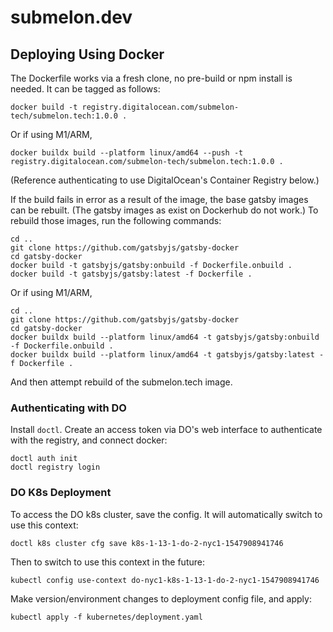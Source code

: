 # submelon.dev

## Deploying Using Docker

The Dockerfile works via a fresh clone, no pre-build or npm install is needed. It can be tagged as follows:

```
docker build -t registry.digitalocean.com/submelon-tech/submelon.tech:1.0.0 .
```

Or if using M1/ARM,

```
docker buildx build --platform linux/amd64 --push -t registry.digitalocean.com/submelon-tech/submelon.tech:1.0.0 .
```

(Reference authenticating to use DigitalOcean's Container Registry below.)

If the build fails in error as a result of the image, the base gatsby images can be rebuilt. (The gatsby images as exist on Dockerhub do not work.) To rebuild those images, run the following commands:

```
cd ..
git clone https://github.com/gatsbyjs/gatsby-docker
cd gatsby-docker
docker build -t gatsbyjs/gatsby:onbuild -f Dockerfile.onbuild .
docker build -t gatsbyjs/gatsby:latest -f Dockerfile .
```

Or if using M1/ARM,

```
cd ..
git clone https://github.com/gatsbyjs/gatsby-docker
cd gatsby-docker
docker buildx build --platform linux/amd64 -t gatsbyjs/gatsby:onbuild -f Dockerfile.onbuild .
docker buildx build --platform linux/amd64 -t gatsbyjs/gatsby:latest -f Dockerfile .
```

And then attempt rebuild of the submelon.tech image.

### Authenticating with DO

Install `doctl`. Create an access token via DO's web interface to authenticate with the registry, and connect docker:

```
doctl auth init
doctl registry login
```

### DO K8s Deployment

To access the DO k8s cluster, save the config. It will automatically switch to use this context:

```
doctl k8s cluster cfg save k8s-1-13-1-do-2-nyc1-1547908941746
```

Then to switch to use this context in the future:

```
kubectl config use-context do-nyc1-k8s-1-13-1-do-2-nyc1-1547908941746
```

Make version/environment changes to deployment config file, and apply:

```
kubectl apply -f kubernetes/deployment.yaml
```